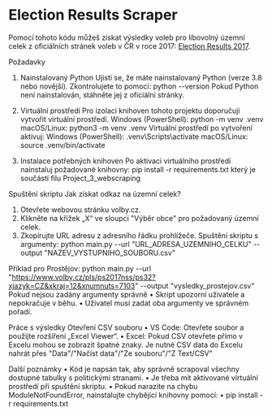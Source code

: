 # Election Results Scraper

Pomocí tohoto kódu můžeš získat výsledky voleb pro libovolný územní celek z oficiálních stránek voleb v ČR v roce 2017:
[Election Results 2017](https://www.volby.cz/pls/ps2017nss/ps3?xjazyk=CZ). 

Požadavky
1. Nainstalovaný Python
Ujisti se, že máte nainstalovaný Python (verze 3.8 nebo novější). Zkontrolujete to pomocí:
python --version
Pokud Python není nainstalován, stáhněte jej z oficiální stránky.


2. Virtuální prostředí
Pro izolaci knihoven tohoto projektu doporučuji vytvořit virtuální prostředí.
Windows (PowerShell): python -m venv .venv
macOS/Linux: python3 -m venv .venv
Virtuální prostředí po vytvoření aktivuj:
Windows (PowerShell):  .venv\Scripts\activate
macOS/Linux: source .venv/bin/activate

3. Instalace potřebných knihoven
Po aktivaci virtuálního prostředí nainstaluj požadované knihovny:
pip install -r requirements.txt
který je součástí filu Project_3_webscraping

Spuštění skriptu
Jak získat odkaz na územní celek?
1.	Otevřete webovou stránku volby.cz.
2.	Klikněte na křížek „X“ ve sloupci "Výběr obce" pro požadovaný územní celek.
3.	Zkopírujte URL adresu z adresního řádku prohlížeče.
Spuštění skriptu s argumenty:
python main.py --url "URL_ADRESA_UZEMNIHO_CELKU" --output "NAZEV_VYSTUPNIHO_SOUBORU.csv"

Příklad pro Prostějov:
python main.py --url "https://www.volby.cz/pls/ps2017nss/ps32?xjazyk=CZ&xkraj=12&xnumnuts=7103" --output "vysledky_prostejov.csv"
Pokud nejsou zadány argumenty správně
•	Skript upozorní uživatele a nepokračuje v běhu.
•	Uživatel musí zadat oba argumenty ve správném pořadí.

Práce s výsledky
Otevření CSV souboru
•	VS Code: Otevřete soubor a použijte rozšíření „Excel Viewer“.
•	Excel: Pokud CSV otevřete přímo v Excelu mohou se zobrazit špatné znaky.
Je nutné CSV data do Excelu nahrát přes "Data"/"Načíst data"/"Ze souboru"/"Z Text/CSV"

Další poznámky
•	Kód je napsán tak, aby správně scrapoval všechny dostupné tabulky s politickými stranami.
•	Je třeba mít aktivované virtuální prostředí při spuštění skriptu.
•	Pokud narazíte na chybu ModuleNotFoundError, nainstalujte chybějící knihovny pomocí: 
•	pip install -r requirements.txt


